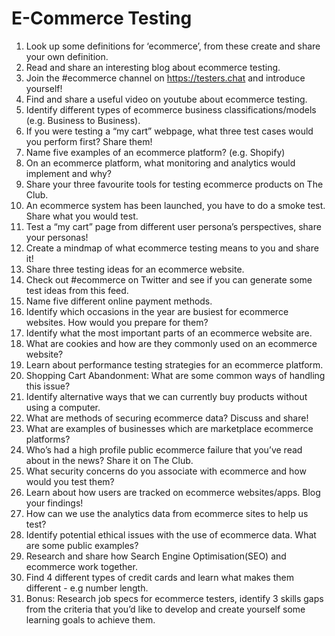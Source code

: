 # E-Commerce Testing
1. Look up some definitions for ‘ecommerce’, from these create and share your own definition.  
2. Read and share an interesting blog about ecommerce testing.  
3. Join the #ecommerce channel on https://testers.chat and introduce yourself!  
4. Find and share a useful video on youtube about ecommerce testing.  
5. Identify different types of ecommerce business classifications/models (e.g. Business to Business).  
6. If you were testing a “my cart” webpage, what three test cases would you perform first? Share them!  
7. Name five examples of an ecommerce platform? (e.g. Shopify)  
8. On an ecommerce platform, what monitoring and analytics would implement and why?  
9. Share your three favourite tools for testing ecommerce products on The Club.  
10. An ecommerce system has been launched, you have to do a smoke test. Share what you would test.  
11. Test a “my cart” page from different user persona’s perspectives, share your personas!  
12. Create a mindmap of what ecommerce testing means to you and share it!  
13. Share three testing ideas for an ecommerce website.  
14. Check out #ecommerce on Twitter and see if you can generate some test ideas from this feed.  
15. Name five different online payment methods.  
16. Identify which occasions in the year are busiest for ecommerce websites. How would you prepare for them?  
17. Identify what the most important parts of an ecommerce website are.  
18. What are cookies and how are they commonly used on an ecommerce website?  
19. Learn about performance testing strategies for an ecommerce platform.  
20. Shopping Cart Abandonment: What are some common ways of handling this issue?  
21. Identify alternative ways that we can currently buy products without using a computer.  
22. What are methods of securing ecommerce data? Discuss and share!  
23. What are examples of businesses which are marketplace ecommerce platforms?  
24. Who’s had a high profile public ecommerce failure that you’ve read about in the news? Share it on The Club.  
25. What security concerns do you associate with ecommerce and how would you test them?  
26. Learn about how users are tracked on ecommerce websites/apps. Blog your findings!  
27. How can we use the analytics data from ecommerce sites to help us test?  
28. Identify potential ethical issues with the use of ecommerce data. What are some public examples? 
29. Research and share how Search Engine Optimisation(SEO) and ecommerce work together.  
30. Find 4 different types of credit cards and learn what makes them different - e.g number length.  
31. Bonus: Research job specs for ecommerce testers, identify 3 skills gaps from the criteria that you’d like to develop and create yourself some learning goals to achieve them. 